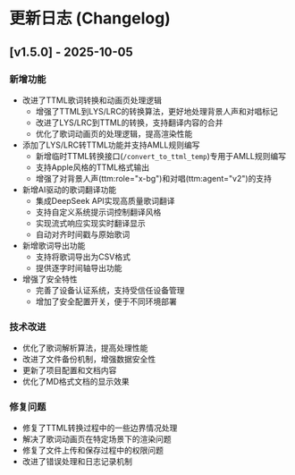 # 更新日志 (Changelog)

## [v1.5.0] - 2025-10-05

### 新增功能
- 改进了TTML歌词转换和动画页处理逻辑
  - 增强了TTML到LYS/LRC的转换算法，更好地处理背景人声和对唱标记
  - 改进了LYS/LRC到TTML的转换，支持翻译内容的合并
  - 优化了歌词动画页的处理逻辑，提高渲染性能
- 添加了LYS/LRC转TTML功能并支持AMLL规则编写
  - 新增临时TTML转换接口(`/convert_to_ttml_temp`)专用于AMLL规则编写
  - 支持Apple风格的TTML格式输出
  - 增强了对背景人声(ttm:role="x-bg")和对唱(ttm:agent="v2")的支持
- 新增AI驱动的歌词翻译功能
  - 集成DeepSeek API实现高质量歌词翻译
  - 支持自定义系统提示词控制翻译风格
  - 实现流式响应实现实时翻译显示
  - 自动对齐时间戳与原始歌词
- 新增歌词导出功能
  - 支持将歌词导出为CSV格式
  - 提供逐字时间轴导出功能
- 增强了安全特性
  - 完善了设备认证系统，支持受信任设备管理
  - 增加了安全配置开关，便于不同环境部署

### 技术改进
- 优化了歌词解析算法，提高处理性能
- 改进了文件备份机制，增强数据安全性
- 更新了项目配置和文档内容
- 优化了MD格式文档的显示效果

### 修复问题
- 修复了TTML转换过程中的一些边界情况处理
- 解决了歌词动画页在特定场景下的渲染问题
- 修复了文件上传和保存过程中的权限问题
- 改进了错误处理和日志记录机制